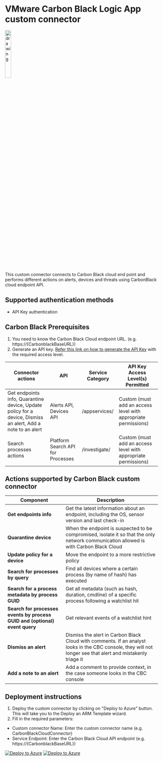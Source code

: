 # VMware Carbon Black Logic App custom connector

<img src="./CarbonBlack.PNG" alt="drawing" width="20%"/><br>

This custom connector connects to Carbon Black cloud end point and performs different actions on alerts, devices and threats using CarbonBlack cloud endpoint API.

## Supported authentication methods

* API Key authentication

## Carbon Black Prerequisites

1. You need to know the Carbon Black Cloud endpoint URL. (e.g.  https://{CarbonblackBaseURL})
2. Generate an API key. [Refer this link on how to generate the API Key](https://developer.carbonblack.com/reference/carbon-black-cloud/authentication/#creating-an-api-key) with the required access level.

| **Connector actions** | **API** | **Service Category** | **API Key Access Level(s) Permitted** |
| --------- | -------------- | ----------------- | ------------------------------------ |
| Get endpoints info, Quarantine device, Update policy for a device, Dismiss an alert, Add a note to an alert | Alerts API, Devices API | /appservices/ | Custom (must add an access level with appropriate permissions) |
| Search processes actions | Platform Search API for Processes | /investigate/ | Custom (must add an access level with appropriate permissions) |

## Actions supported by Carbon Black custom connector

| **Component** | **Description** |
| --------- | -------------- |
| **Get endpoints info** | Get the latest information about an endpoint, including the OS, sensor version and last check-in |
| **Quarantine device** | When the endpoint is suspected to be compromised, isolate it so that the only network communication allowed is with Carbon Black Cloud |
| **Update policy for a device** | Move the endpoint to a more restrictive policy |
| **Search for processes by query** | Find all devices where a certain process (by name of hash) has executed |
| **Search for a process metadata by process GUID** | Get all metadata (such as hash, duration, cmdline) of a specific process following a watchlist hit |
| **Search for processes events by process GUID and (optional) event query** | Get relevant events of a watchlist hint |
| **Dismiss an alert** |Dismiss the alert in Carbon Black Cloud with comments. If an analyst looks in the CBC console, they will not longer see that alert and mistakenly triage it|
| **Add a note to an alert** | Add a comment to provide context, in the case someone looks in the CBC console |

## Deployment instructions

1. Deploy the custom connector by clicking on "Deploy to Azure" button. This will take you to the Deploy an ARM Template wizard.
2. Fill in the required parameters:

  * Custom connector Name: Enter the custom connector name (e.g. CarbonBlackCloudConnector)
  * Service Endpoint: Enter the Carbon Black Cloud API endpoint (e.g. https://{CarbonblackBaseURL})

[![Deploy to Azure](https://aka.ms/deploytoazurebutton)](https://portal.azure.com/#create/Microsoft.Template/uri/https%3A%2F%2Fraw.githubusercontent.com%2Fjoelst%2FAzure-Sentinel%2Fhv%2FSolutions%2FCarbonBlack%2FData%20Connectors%2Fazuredeploy.json) [![Deploy to Azure](https://aka.ms/deploytoazuregovbutton)](https://portal.azure.us/#create/Microsoft.Template/uri/https%3A%2F%2Fraw.githubusercontent.com%2Fjoelst%2FAzure-Sentinel%2Fhv%2FSolutions%2FCarbonBlack%2FData%20Connectors%2Fazuredeploy.json)
